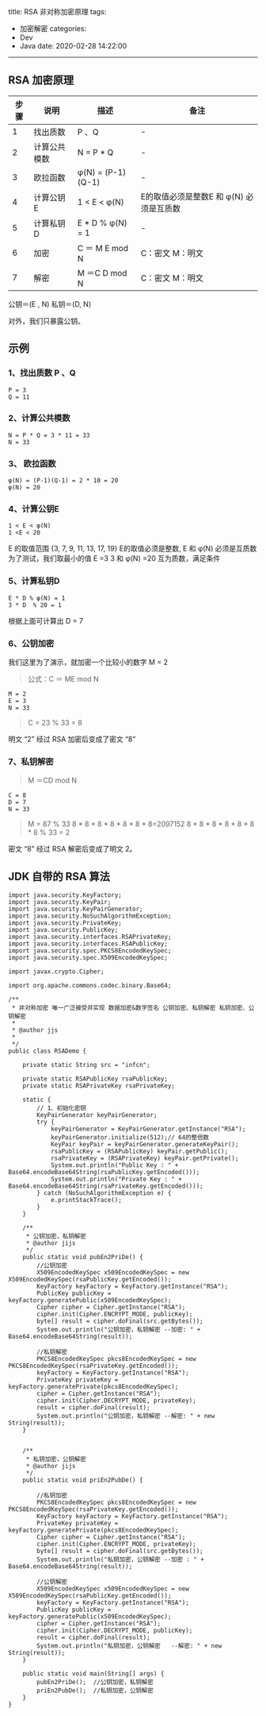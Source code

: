 title: RSA 非对称加密原理
tags:
  - 加密解密
categories:
  - Dev
  - Java
date: 2020-02-28 14:22:00

---
<!-- more -->

## RSA 加密原理
| 步骤| 说明| 描述|备注|
|-----|-----|------|------|
|1| 找出质数| P 、Q| -|
|2 | 计算公共模数| N = P * Q| -|
|3| 欧拉函数| φ(N) = (P-1)(Q-1)| -|
|4| 计算公钥E| 1 < E < φ(N)| E的取值必须是整数E 和 φ(N) 必须是互质数|
|5| 计算私钥D| E * D % φ(N) = 1| -|
|6| 加密| C ＝ M E mod N| C：密文 M：明文|
|7| 解密| M ＝C D mod N| C：密文 M：明文|

公钥＝(E , N)
私钥＝(D, N)

对外，我们只暴露公钥。

## 示例
### 1、找出质数 P 、Q
```
P = 3  
Q = 11
```
### 2、计算公共模数
```
N = P * Q = 3 * 11 = 33
N = 33
```
### 3、 欧拉函数
```
φ(N) = (P-1)(Q-1) = 2 * 10 = 20
φ(N) = 20
```
### 4、计算公钥E
```
1 < E < φ(N)
1 <E < 20
```
E 的取值范围 {3, 7, 9, 11, 13, 17, 19}
E的取值必须是整数, E 和 φ(N) 必须是互质数
为了测试，我们取最小的值 E =3
3 和 φ(N) =20 互为质数，满足条件
### 5、计算私钥D
```
E * D % φ(N) = 1
3 * D  % 20 = 1  
```
根据上面可计算出 D = 7
### 6、公钥加密
我们这里为了演示，就加密一个比较小的数字 M = 2
>公式：C ＝ ME mod N
```
M = 2
E = 3
N = 33
```
>C = 23 % 33 = 8

明文 “2” 经过 RSA 加密后变成了密文 “8”
### 7、私钥解密
>M ＝CD mod N
```
C = 8
D = 7
N = 33
```
>M = 87 % 33
8 * 8 * 8 * 8 * 8 * 8 * 8=2097152
8 * 8 * 8 * 8 * 8 * 8 * 8 % 33 = 2

密文 “8” 经过 RSA 解密后变成了明文 2。

## JDK 自带的 RSA 算法
```
import java.security.KeyFactory;
import java.security.KeyPair;
import java.security.KeyPairGenerator;
import java.security.NoSuchAlgorithmException;
import java.security.PrivateKey;
import java.security.PublicKey;
import java.security.interfaces.RSAPrivateKey;
import java.security.interfaces.RSAPublicKey;
import java.security.spec.PKCS8EncodedKeySpec;
import java.security.spec.X509EncodedKeySpec;

import javax.crypto.Cipher;

import org.apache.commons.codec.binary.Base64;

/**
 * 非对称加密 唯一广泛接受并实现 数据加密&数字签名 公钥加密、私钥解密 私钥加密、公钥解密
 * 
 * @author jjs
 *
 */
public class RSADemo {

    private static String src = "infcn";

    private static RSAPublicKey rsaPublicKey;
    private static RSAPrivateKey rsaPrivateKey;

    static {
        // 1、初始化密钥
        KeyPairGenerator keyPairGenerator;
        try {
            keyPairGenerator = KeyPairGenerator.getInstance("RSA");
            keyPairGenerator.initialize(512);// 64的整倍数
            KeyPair keyPair = keyPairGenerator.generateKeyPair();
            rsaPublicKey = (RSAPublicKey) keyPair.getPublic();
            rsaPrivateKey = (RSAPrivateKey) keyPair.getPrivate();
            System.out.println("Public Key : " + Base64.encodeBase64String(rsaPublicKey.getEncoded()));
            System.out.println("Private Key : " + Base64.encodeBase64String(rsaPrivateKey.getEncoded()));
        } catch (NoSuchAlgorithmException e) {
            e.printStackTrace();
        }
    }

    /**
     * 公钥加密，私钥解密
     * @author jijs
     */
    public static void pubEn2PriDe() {
        //公钥加密
        X509EncodedKeySpec x509EncodedKeySpec = new X509EncodedKeySpec(rsaPublicKey.getEncoded());
        KeyFactory keyFactory = KeyFactory.getInstance("RSA");
        PublicKey publicKey = keyFactory.generatePublic(x509EncodedKeySpec);
        Cipher cipher = Cipher.getInstance("RSA");
        cipher.init(Cipher.ENCRYPT_MODE, publicKey);
        byte[] result = cipher.doFinal(src.getBytes());
        System.out.println("公钥加密，私钥解密 --加密: " + Base64.encodeBase64String(result));

        //私钥解密
        PKCS8EncodedKeySpec pkcs8EncodedKeySpec = new PKCS8EncodedKeySpec(rsaPrivateKey.getEncoded());
        keyFactory = KeyFactory.getInstance("RSA");
        PrivateKey privateKey = keyFactory.generatePrivate(pkcs8EncodedKeySpec);
        cipher = Cipher.getInstance("RSA");
        cipher.init(Cipher.DECRYPT_MODE, privateKey);
        result = cipher.doFinal(result);
        System.out.println("公钥加密，私钥解密 --解密: " + new String(result));
    }


    /**
     * 私钥加密，公钥解密
     * @author jijs
     */
    public static void priEn2PubDe() {

        //私钥加密
        PKCS8EncodedKeySpec pkcs8EncodedKeySpec = new PKCS8EncodedKeySpec(rsaPrivateKey.getEncoded());
        KeyFactory keyFactory = KeyFactory.getInstance("RSA");
        PrivateKey privateKey = keyFactory.generatePrivate(pkcs8EncodedKeySpec);
        Cipher cipher = Cipher.getInstance("RSA");
        cipher.init(Cipher.ENCRYPT_MODE, privateKey);
        byte[] result = cipher.doFinal(src.getBytes());
        System.out.println("私钥加密，公钥解密 --加密 : " + Base64.encodeBase64String(result));

        //公钥解密
        X509EncodedKeySpec x509EncodedKeySpec = new X509EncodedKeySpec(rsaPublicKey.getEncoded());
        keyFactory = KeyFactory.getInstance("RSA");
        PublicKey publicKey = keyFactory.generatePublic(x509EncodedKeySpec);
        cipher = Cipher.getInstance("RSA");
        cipher.init(Cipher.DECRYPT_MODE, publicKey);
        result = cipher.doFinal(result);
        System.out.println("私钥加密，公钥解密   --解密: " + new String(result));
    }

    public static void main(String[] args) {
        pubEn2PriDe();  //公钥加密，私钥解密
        priEn2PubDe();  //私钥加密，公钥解密
    }
}
```